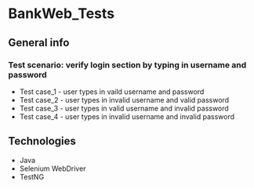 # BankWeb_Tests

## General info

### Test scenario: verify login section by typing in username and password
* Test case_1 - user types in vaild username and password
* Test case_2 - user types in invalid username and valid password
* Test case_3 - user types in valid username and invalid password
* Test case_4 - user types in invalid username and invalid password

## Technologies
* Java
* Selenium WebDriver
* TestNG
